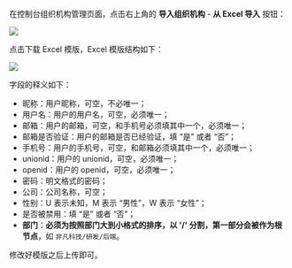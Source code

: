 在控制台组织机构管理页面，点击右上角的 **导入组织机构** - **从 Excel 导入** 按钮：

![](~@imagesZhCn/guides/org/import-from-excel.jpg)

点击下载 Excel 模版，Excel 模版结构如下：

![](~@imagesZhCn/guides/org/excel-template.jpg)

字段的释义如下：

- 昵称：用户昵称，可空，不必唯一；
- 用户名：用户的用户名，可空，必须唯一；
- 邮箱：用户的邮箱，可空，和手机号必须填其中一个，必须唯一；
- 邮箱是否验证：用户的邮箱是否已经验证，填 “是” 或者 “否”；
- 手机号：用户的手机号，可空，和邮箱必须填其中一个，必须唯一；
- unionid：用户的 unionid，可空，必须唯一；
- openid：用户的 openid，可空，必须唯一；
- 密码：明文格式的密码；
- 公司：公司名称，可空；
- 性别：U 表示未知，M 表示 “男性”，W 表示 “女性”；
- 是否被禁用：填 “是” 或者 “否”；
- **部门**：**必须为按照部门大到小格式的排序，以 '/' 分割，第一部分会被作为根节点**，如 `非凡科技/研发/后端`。

修改好模版之后上传即可。